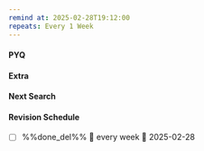 ```yaml
---
remind at: 2025-02-28T19:12:00
repeats: Every 1 Week
---
```


#### PYQ


#### Extra


#### Next Search


#### Revision Schedule
- [ ] %%done_del%% 🔁 every week 📅 2025-02-28